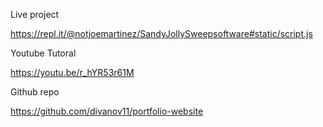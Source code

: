 Live project 

https://repl.it/@notjoemartinez/SandyJollySweepsoftware#static/script.js

Youtube Tutoral 

https://youtu.be/r_hYR53r61M

Github repo 

https://github.com/divanov11/portfolio-website

